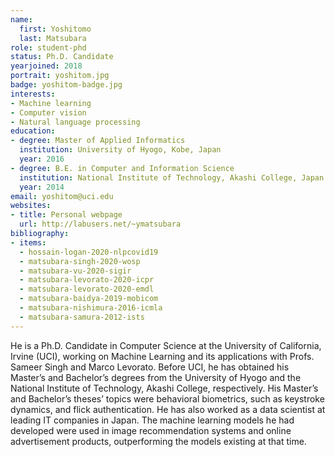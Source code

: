 ```yaml
---
name:
  first: Yoshitomo
  last: Matsubara
role: student-phd
status: Ph.D. Candidate
yearjoined: 2018
portrait: yoshitom.jpg
badge: yoshitom-badge.jpg
interests:
- Machine learning
- Computer vision
- Natural language processing
education:
- degree: Master of Applied Informatics
  institution: University of Hyogo, Kobe, Japan
  year: 2016
- degree: B.E. in Computer and Information Science
  institution: National Institute of Technology, Akashi College, Japan
  year: 2014
email: yoshitom@uci.edu
websites:
- title: Personal webpage
  url: http://labusers.net/~ymatsubara
bibliography:
- items:
  - hossain-logan-2020-nlpcovid19
  - matsubara-singh-2020-wosp
  - matsubara-vu-2020-sigir
  - matsubara-levorato-2020-icpr
  - matsubara-levorato-2020-emdl
  - matsubara-baidya-2019-mobicom
  - matsubara-nishimura-2016-icmla
  - matsubara-samura-2012-ists
---
```


He is a Ph.D. Candidate in Computer Science at the University of California, Irvine (UCI), working on Machine Learning and its applications with Profs. Sameer Singh and Marco Levorato. Before UCI, he has obtained his Master’s and Bachelor’s degrees from the University of Hyogo and the National Institute of Technology, Akashi College, respectively. His Master’s and Bachelor’s theses’ topics were behavioral biometrics, such as keystroke dynamics, and flick authentication. He has also worked as a data scientist at leading IT companies in Japan. The machine learning models he had developed were used in image recommendation systems and online advertisement products, outperforming the models existing at that time.

